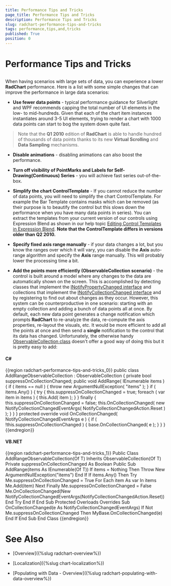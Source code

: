 ```yaml
---
title: Performance Tips and Tricks
page_title: Performance Tips and Tricks
description: Performance Tips and Tricks
slug: radchart-performance-tips-and-tricks
tags: performance,tips,and,tricks
published: True
position: 0
---
```


# Performance Tips and Tricks



## 

When having scenarios with large sets of data, you can experience a lower __RadChart__ performance. Here is a list with some simple changes that can improve the performance in large data scenarios:

* __Use fewer data points__ - typical performance guidance for Silverlight and WPF recommends capping the total number of UI elements in the low- to mid-hundreds. Given that each of the chart item instances instantiates around 3-5 UI elements, trying to render a chart with 1000 data points can start to bog the system down quite fast.


>Note that the __Q1 2010__ edition of __RadChart__ is able to handle hundred of thousands of data points thanks to its new __Virtual Scrolling__ and __Data Sampling__ mechanisms.

* __Disable animations__ - disabling animations can also boost the performance.

* __Turn off visibility of PointMarks and Labels for Self-Drawing(Continuous) Series__ - you will achieve fast series out-of-the-box.

* __Simplify the chart ControlTemplate__ - If you cannot reduce the number of data points, you will need to simplify the chart ControlTemplate. For example the Bar Template contains masks which can be removed (as their purpose is to beautify the control but this slows down the performance when you have many data points in series). You can extract the templates from your current version of our controls using Expression Blend as shown in our help topic [Editing Control Templates in Expression Blend](http://www.telerik.com/help/silverlight/common-styling-appearance-edit-control-templates-blend.html). __Note that the ControlTemplate differs in versions older than Q2 2010.__

* __Specify fixed axis range manually__ - if your data changes a lot, but you know the ranges over which it will vary, you can disable the __Axis__ auto-range algorithm and specify the __Axis__ range manually. This will probably lower the processing time a bit. 

* __Add the points more efficiently (ObservableCollection scenario)__ - the control is built around a model where any changes to the data are automatically shown on the screen. This is accomplished by detecting classes that implement the [INotifyPropertyChanged interface](http://msdn.microsoft.com/en-us/library/system.collections.specialized.inotifycollectionchanged.aspx) and collections that implement the [INotifyCollectionChanged interface](http://msdn.microsoft.com/en-us/library/system.collections.specialized.inotifycollectionchanged.aspx) and by registering to find out about changes as they occur. However, this system can be counterproductive in one scenario: starting with an empty collection and adding a bunch of data points all at once. By default, each new data point generates a change notification which prompts __RadChart__ to re-analyze the data, re-compute the axis properties, re-layout the visuals, etc. It would be more efficient to add all the points at once and then send a __single__ notification to the control that its data has changed. Unfortunately, the otherwise handy [ObservableCollection class](http://msdn.microsoft.com/en-us/library/ms668604.aspx) doesn't offer a good way of doing this but it is pretty easy to add: 

#### __C#__

{{region radchart-performance-tips-and-tricks_0}}
	public class AddRangeObservableCollection<T> : ObservableCollection<T>
	{
	    private bool suppressOnCollectionChanged;
	    public void AddRange( IEnumerable<T> items )
	    {
	        if ( items == null )
	        {
	            throw new ArgumentNullException( "items" );
	        }
	        if ( items.Any() )
	        {
	            try
	            {
	                this.suppressOnCollectionChanged = true;
	                foreach ( var item in items )
	                {
	                    this.Add( item );
	                }
	            }
	            finally
	            {
	                this.suppressOnCollectionChanged = false;
	                this.OnCollectionChanged( new NotifyCollectionChangedEventArgs( NotifyCollectionChangedAction.Reset ) );
	            }
	        }
	    }
	    protected override void OnCollectionChanged( NotifyCollectionChangedEventArgs e )
	    {
	        if ( !this.suppressOnCollectionChanged )
	        {
	            base.OnCollectionChanged( e );
	        }
	    }
	}
	{{endregion}}



#### __VB.NET__

{{region radchart-performance-tips-and-tricks_1}}
	Public Class AddRangeObservableCollection(Of T)
	 Inherits ObservableCollection(Of T)
	 Private suppressOnCollectionChanged As Boolean
	 Public Sub AddRange(items As IEnumerable(Of T))
	  If items = Nothing Then
	   Throw New ArgumentNullException("items")
	  End If
	  If items.Any() Then
	   Try
	    Me.suppressOnCollectionChanged = True
	    For Each item As var In items
	     Me.Add(item)
	    Next
	   Finally
	    Me.suppressOnCollectionChanged = False
	    Me.OnCollectionChanged(New NotifyCollectionChangedEventArgs(NotifyCollectionChangedAction.Reset))
	   End Try
	  End If
	 End Sub
	 Protected Overloads Overrides Sub OnCollectionChanged(e As NotifyCollectionChangedEventArgs)
	  If Not Me.suppressOnCollectionChanged Then
	   MyBase.OnCollectionChanged(e)
	  End If
	 End Sub
	End Class
	{{endregion}}



# See Also

 * [Overview]({%slug radchart-overview%})

 * [Localization]({%slug chart-localization%})

 * [Populating with Data - Overview]({%slug radchart-populating-with-data-overview%})
